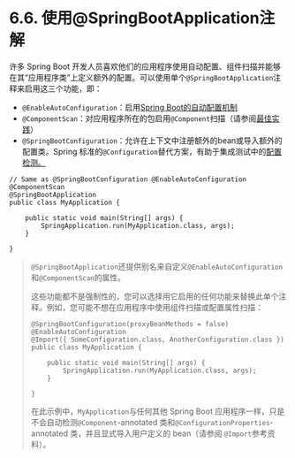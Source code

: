 # 6.6. 使用@SpringBootApplication注解

许多 Spring Boot 开发人员喜欢他们的应用程序使用自动配置、组件扫描并能够在其“应用程序类”上定义额外的配置。可以使用单个`@SpringBootApplication`注释来启用这三个功能，即：

* `@EnableAutoConfiguration`：启用[Spring Boot的自动配置机制](https://docs.spring.io/spring-boot/docs/current/reference/htmlsingle/#using.auto-configuration)
* `@ComponentScan`：对应用程序所在的包启用`@Component`扫描（请参阅[最佳实践](https://docs.spring.io/spring-boot/docs/current/reference/htmlsingle/#using.structuring-your-code)）
* `@SpringBootConfiguration`：允许在上下文中注册额外的bean或导入额外的配置类。Spring 标准的`@Configuration`替代方案，有助于集成测试中的[配置检测。](https://docs.spring.io/spring-boot/docs/current/reference/htmlsingle/#features.testing.spring-boot-applications.detecting-configuration)

```
// Same as @SpringBootConfiguration @EnableAutoConfiguration @ComponentScan
@SpringBootApplication
public class MyApplication {
​
    public static void main(String[] args) {
        SpringApplication.run(MyApplication.class, args);
    }
​
}
```

> `@SpringBootApplication`还提供别名来自定义`@EnableAutoConfiguration`和`@ComponentScan`的属性。
>
> 这些功能都不是强制性的，您可以选择用它启用的任何功能来替换此单个注释。例如，您可能不想在应用程序中使用组件扫描或配置属性扫描：
>
> ```
> @SpringBootConfiguration(proxyBeanMethods = false)
> @EnableAutoConfiguration
> @Import({ SomeConfiguration.class, AnotherConfiguration.class })
> public class MyApplication {
> ​
>     public static void main(String[] args) {
>         SpringApplication.run(MyApplication.class, args);
>     }
> ​
> }
> ```
>
> 在此示例中，`MyApplication`与任何其他 Spring Boot 应用程序一样，只是不会自动检测`@Component`-annotated 类和`@ConfigurationProperties`-annotated 类，并且显式导入用户定义的 bean（请参阅 `@Import`参考资料）。
